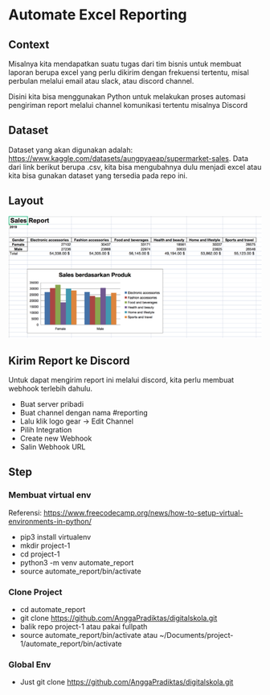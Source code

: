 # Automate Excel Reporting

## Context
Misalnya kita mendapatkan suatu tugas dari tim bisnis untuk membuat laporan berupa excel yang perlu dikirim dengan frekuensi tertentu, misal perbulan melalui email atau slack, atau discord channel.

Disini kita bisa menggunakan Python untuk melakukan proses automasi pengiriman report melalui channel komunikasi tertentu misalnya Discord


## Dataset
Dataset yang akan digunakan adalah:
https://www.kaggle.com/datasets/aungpyaeap/supermarket-sales. Data dari link berikut berupa .csv, kita bisa mengubahnya dulu menjadi excel atau kita bisa gunakan dataset yang tersedia pada repo ini.

## Layout
![alt text](images/layout.png)


## Kirim Report ke Discord
Untuk dapat mengirim report ini melalui discord, kita perlu membuat webhook terlebih dahulu.
- Buat server pribadi
- Buat channel dengan nama #reporting
- Lalu klik logo gear -> Edit Channel
- Pilih Integration
- Create new Webhook
- Salin Webhook URL

## Step
### Membuat virtual env
Referensi: https://www.freecodecamp.org/news/how-to-setup-virtual-environments-in-python/

- pip3 install virtualenv
- mkdir project-1
- cd project-1
- python3 -m venv automate_report
- source automate_report/bin/activate

### Clone Project
- cd automate_report
- git clone https://github.com/AnggaPradiktas/digitalskola.git
- balik repo project-1 atau pakai fullpath
- source automate_report/bin/activate atau ~/Documents/project-1/automate_report/bin/activate

### Global Env
- Just git clone https://github.com/AnggaPradiktas/digitalskola.git
